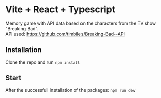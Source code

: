 # Vite + React + Typescript

Memory game with API data based on the characters from the TV show "Breaking Bad".  
API used: https://github.com/timbiles/Breaking-Bad--API



## Installation

Clone the repo and run `npm install`

## Start

After the successfull installation of the packages: `npm run dev`
